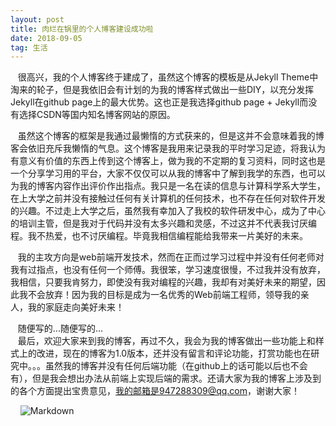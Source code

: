 ```yaml
---
layout: post
title: 肉烂在锅里的个人博客建设成功啦
date: 2018-09-05
tag: 生活
---
```

&nbsp;&nbsp;&nbsp;很高兴，我的个人博客终于建成了，虽然这个博客的模板是从Jekyll Theme中淘来的轮子，但是我依旧会有计划的为我的博客样式做出一些DIY，以充分发挥Jekyll在github page上的最大优势。这也正是我选择github page + Jekyll而没有选择CSDN等国内知名博客网站的原因。  

&nbsp;&nbsp;&nbsp;虽然这个博客的框架是我通过最懒惰的方式获来的，但是这并不会意味着我的博客会依旧充斥我懒惰的气息。这个博客是我用来记录我的平时学习足迹，将我认为有意义有价值的东西上传到这个博客上，做为我的不定期的复习资料，同时这也是一个分享学习用的平台，大家不仅仅可以从我的博客中了解到我学的东西，也可以为我的博客内容作出评价作出指点。我只是一名在读的信息与计算科学系大学生，在上大学之前并没有接触过任何有关计算机的任何技术，也不存在任何对软件开发的兴趣。不过走上大学之后，虽然我有幸加入了我校的软件研发中心，成为了中心的培训主管，但是我对于代码并没有太多兴趣和灵感，不过这并不代表我讨厌编程。我不热爱，也不讨厌编程。毕竟我相信编程能给我带来一片美好的未来。

&nbsp;&nbsp;&nbsp;我的主攻方向是web前端开发技术，然而在正而过学习过程中并没有任何老师对我有过指点，也没有任何一个师傅。我很笨，学习速度很慢，不过我并没有放弃，我相信，只要我肯努力，即使没有我对编程的兴趣，我却有对美好未来的期望，因此我不会放弃！因为我的目标是成为一名优秀的Web前端工程师，领导我的亲人，我的家庭走向美好未来！

&nbsp;&nbsp;&nbsp;随便写的...随便写的...  
&nbsp;&nbsp;&nbsp;最后，欢迎大家来到我的博客，再过不久，我会为我的博客做出一些功能上和样式上的改进，现在的博客为1.0版本，还并没有留言和评论功能，打赏功能也在研究中。。。虽然我的博客并没有任何后端功能（在github上的话可能以后也不会有），但是我会想出办法从前端上实现后端的需求。还请大家为我的博客上涉及到的各个方面提出宝贵意见，我的邮箱是947288309@qq.com，谢谢大家！


&nbsp;&nbsp;&nbsp; ![Markdown](http://i2.bvimg.com/661106/2ddc404c1437de15.jpg)




